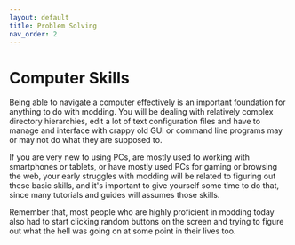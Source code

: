 ```yaml
---
layout: default
title: Problem Solving
nav_order: 2
---
```


# Computer Skills

Being able to navigate a computer effectively is an important foundation for anything to do with modding. You will be dealing with relatively complex directory hierarchies, edit a lot of text configuration files and have to manage and interface with crappy old GUI or command line programs may or may not do what they are supposed to.

If you are very new to using PCs, are mostly used to working with smartphones or tablets, or have mostly used PCs for gaming or browsing the web, your early struggles with modding will be related to figuring out these basic skills, and it's important to give yourself some time to do that, since many tutorials and guides will assumes those skills.

Remember that, most people who are highly proficient in modding today also had to start clicking random buttons on the screen and trying to figure out what the hell was going on at some point in their lives too.

